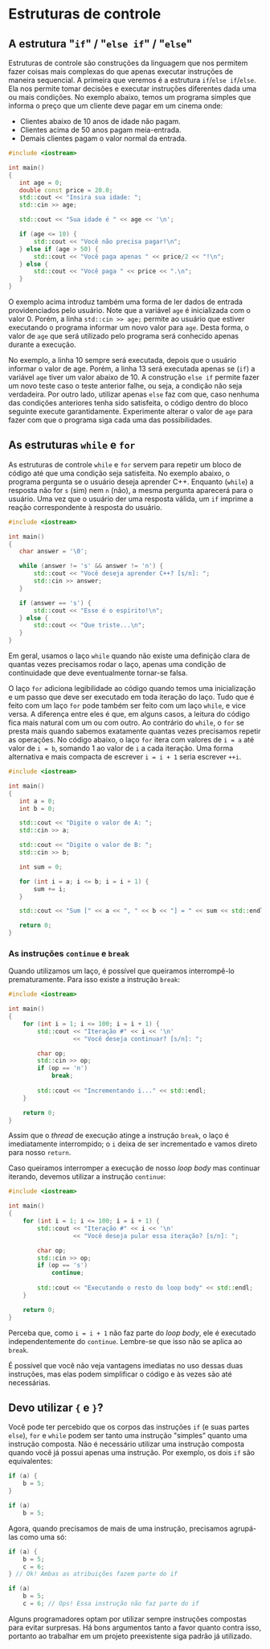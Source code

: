 # Estruturas de controle

## A estrutura "`if`" / "`else if`" / "`else`"

Estruturas de controle são construções da linguagem que nos permitem fazer coisas mais complexas do que apenas executar instruções de maneira sequencial. A primeira que veremos é a estrutura `if`/`else if`/`else`. Ela nos permite tomar decisões e executar instruções diferentes dada uma ou mais condições. No exemplo abaixo, temos um programa simples que informa o preço que um cliente deve pagar em um cinema onde:

- Clientes abaixo de 10 anos de idade não pagam.
- Clientes acima de 50 anos pagam meia-entrada.
- Demais clientes pagam o valor normal da entrada.

```cpp
#include <iostream>

int main()
{
   int age = 0;
   double const price = 20.0;
   std::cout << "Insira sua idade: ";
   std::cin >> age;

   std::cout << "Sua idade é " << age << '\n';

   if (age <= 10) {
       std::cout << "Você não precisa pagar!\n";
   } else if (age > 50) {
       std::cout << "Você paga apenas " << price/2 << "!\n";
   } else {
       std::cout << "Você paga " << price << ".\n";
   }
}
```

O exemplo acima introduz também uma forma de ler dados de entrada providenciados pelo usuário. Note que a variável `age` é inicializada com o valor 0. Porém, a linha `std::cin >> age;` permite ao usuário que estiver executando o programa informar um novo valor para `age`. Desta forma, o valor de `age` que será utilizado pelo programa será conhecido apenas durante a execução.

No exemplo, a linha 10 sempre será executada, depois que o usuário informar o valor de age. Porém, a linha 13 será executada apenas se (`if`) a variável `age` tiver um valor abaixo de 10. A construção `else if` permite fazer um novo teste caso o teste anterior falhe, ou seja, a condição não seja verdadeira. Por outro lado, utilizar apenas `else` faz com que, caso nenhuma das condições anteriores tenha sido satisfeita, o código dentro do bloco seguinte execute garantidamente. Experimente alterar o valor de `age` para fazer com que o programa siga cada uma das possibilidades.

## As estruturas `while` e `for`

As estruturas de controle `while` e `for` servem para repetir um bloco de código até que uma condição seja satisfeita. No exemplo abaixo, o programa pergunta se o usuário deseja aprender C++. Enquanto (`while`) a resposta não for `s` (sim) nem `n` (não), a mesma pergunta aparecerá para o usuário. Uma vez que o usuário der uma resposta válida, um `if` imprime a reação correspondente à resposta do usuário.

```cpp
#include <iostream>

int main()
{
   char answer = '\0';

   while (answer != 's' && answer != 'n') {
       std::cout << "Você deseja aprender C++? [s/n]: ";
       std::cin >> answer;
   }

   if (answer == 's') {
       std::cout << "Esse é o espírito!\n";
   } else {
       std::cout << "Que triste...\n";
   }
}
```

Em geral, usamos o laço `while` quando não existe uma definição clara de quantas vezes precisamos rodar o laço, apenas uma condição de continuidade que deve eventualmente tornar-se falsa.

O laço `for` adiciona legibilidade ao código quando temos uma inicialização e um passo que deve ser executado em toda iteração do laço. Tudo que é feito com um laço `for` pode também ser feito com um laço `while`, e vice versa. A diferença entre eles é que, em alguns casos, a leitura do código fica mais natural com um ou com outro. Ao contrário do `while`, o `for` se presta mais quando sabemos exatamente quantas vezes precisamos repetir as operações. No código abaixo, o laço `for` itera com valores de `i = a` até valor de `i = b`, somando 1 ao valor de `i` a cada iteração. Uma forma alternativa e mais compacta de escrever `i = i + 1` seria escrever `++i`.

```cpp
#include <iostream>

int main()
{
   int a = 0;
   int b = 0;

   std::cout << "Digite o valor de A: ";
   std::cin >> a;

   std::cout << "Digite o valor de B: ";
   std::cin >> b;

   int sum = 0;

   for (int i = a; i <= b; i = i + 1) {
       sum += i;
   }

   std::cout << "Sum [" << a << ", " << b << "] = " << sum << std::endl;

   return 0;
}
```

### As instruções `continue` e `break`

Quando utilizamos um laço, é possível que queiramos interrompê-lo prematuramente. Para isso existe a instrução `break`:

```cpp
#include <iostream>

int main()
{
    for (int i = 1; i <= 100; i = i + 1) {
        std::cout << "Iteração #" << i << '\n'
                  << "Você deseja continuar? [s/n]: ";

        char op;
        std::cin >> op;
        if (op == 'n')
            break;
        
        std::cout << "Incrementando i..." << std::endl;
    }

    return 0;
}
```

Assim que o _thread_ de execução atinge a instrução `break`, o laço é imediatamente interrompido; o `i` deixa de ser incrementado e vamos direto para nosso `return`.

Caso queiramos interromper a execução de nosso _loop body_ mas continuar iterando, devemos utilizar a instrução `continue`:

```cpp
#include <iostream>

int main()
{
    for (int i = 1; i <= 100; i = i + 1) {
        std::cout << "Iteração #" << i << '\n'
                  << "Você deseja pular essa iteração? [s/n]: ";

        char op;
        std::cin >> op;
        if (op == 's')
            continue;
        
        std::cout << "Executando o resto do loop body" << std::endl;
    }

    return 0;
}
```

Perceba que, como `i = i + 1` não faz parte do _loop body_, ele é executado independentemente do `continue`. Lembre-se que isso não se aplica ao `break`.

É possível que você não veja vantagens imediatas no uso dessas duas instruções, mas elas podem simplificar o código e às vezes são até necessárias.

## Devo utilizar `{` e `}`?

Você pode ter percebido que os corpos das instruções `if` (e suas partes `else`), `for` e `while` podem ser tanto uma instrução "simples" quanto uma instrução composta. Não é necessário utilizar uma instrução composta quando você já possui apenas uma instrução. Por exemplo, os dois `if` são equivalentes:

```cpp
if (a) {
    b = 5;
}

if (a)
    b = 5;
```

Agora, quando precisamos de mais de uma instrução, precisamos agrupá-las como uma só:

```cpp
if (a) {
    b = 5;
    c = 6;
} // Ok! Ambas as atribuições fazem parte do if

if (a)
    b = 5;
    c = 6; // Ops! Essa instrução não faz parte do if 
```

Alguns programadores optam por utilizar sempre instruções compostas para evitar surpresas. Há bons argumentos tanto a favor quanto contra isso, portanto ao trabalhar em um projeto preexistente siga padrão já utilizado.
